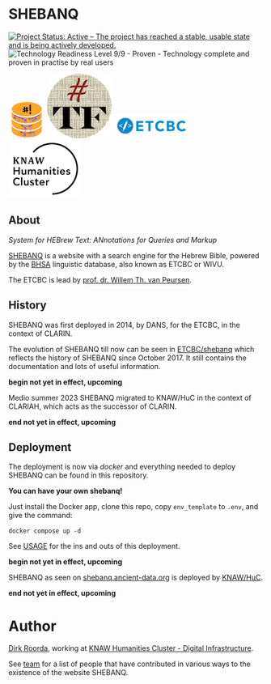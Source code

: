 # SHEBANQ

[![Project Status: Active – The project has reached a stable, usable state and is being actively developed.](https://www.repostatus.org/badges/latest/active.svg)](https://www.repostatus.org/#active)
<img src="https://camo.githubusercontent.com/efdbaf92d577bd214ee5f26020d668e470045bd66de29266d8e74f336bd57d05/68747470733a2f2f773369642e6f72672f72657365617263682d746563686e6f6c6f67792d72656164696e6573732d6c6576656c732f4c6576656c3950726f76656e2e737667" alt="Technology Readiness Level 9/9 - Proven - Technology complete and proven in practise by real users" data-canonical-src="https://w3id.org/research-technology-readiness-levels/Level9Proven.svg" style="max-width: 100%;">

![shebanq](/src/shebanq/static/images/shebanq_logo_small.png)
![tf](/src/shebanq/static/images/tf-small.png)
[![etcbc](src/shebanq/static/images/etcbc-small.png)](https://github.com/ETCBC)
[![huc](src/shebanq/static/images/huc-small.png)](https://di.huc.knaw.nl/text-analysis-en.html)

## About

*System for HEBrew Text: ANnotations for Queries and Markup*

[SHEBANQ](http://shebanq.ancient-data.org)
is a website with a search engine for the Hebrew Bible, powered by the
[BHSA](https://github.com/ETCBC/bhsa)
linguistic database, also known as ETCBC or WIVU.

The ETCBC is lead by
[prof. dr. Willem Th. van Peursen](https://research.vu.nl/en/persons/willem-van-peursen).

## History

SHEBANQ was first deployed in 2014, by DANS, for the ETCBC, in the context of CLARIN.

The evolution of SHEBANQ till now can be seen in
[ETCBC/shebanq](https://github.com/ETCBC/shebanq)
which reflects the history of SHEBANQ since October 2017.
It still contains the documentation and lots of useful information.

**begin not yet in effect, upcoming**

Medio summer 2023 SHEBANQ migrated to KNAW/HuC in the context of CLARIAH,
which acts as the successor of CLARIN.

**end not yet in effect, upcoming**

## Deployment

The deployment is now via *docker* and everything needed to deploy SHEBANQ
can be found in this repository.

**You can have your own shebanq!**

Just install the Docker app, clone this repo, copy `env_template` to `.env`,
and give the command:

```
docker compose up -d
```

See [USAGE](USAGE.md) for the ins and outs of this deployment.

**begin not yet in effect, upcoming**

SHEBANQ as seen on
[shebanq.ancient-data.org](https://shebanq.ancient-data.org)
is deployed by
[KNAW/HuC](https://di.huc.knaw.nl/infrastructure-services-en.html).

**end not yet in effect, upcoming**

# Author

[Dirk Roorda](https://github.com/dirkroorda), working at
[KNAW Humanities Cluster - Digital Infrastructure](https://di.huc.knaw.nl/text-analysis-en.html).

See [team](https://github.com/ETCBC/shebanq/wiki/Team) for a list of people
that have contributed in various ways to the existence of the website SHEBANQ.
